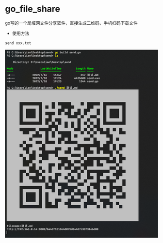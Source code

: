 # go_file_share

go写的一个局域网文件分享软件，直接生成二维码，手机扫码下载文件

- 使用方法

```bash
send xxx.txt
```
![image](https://github.com/Tang895/go_file_share/blob/34b6213f6c9a4a6e75c4e1739b60aa50dfe37ade/show_res.png)

